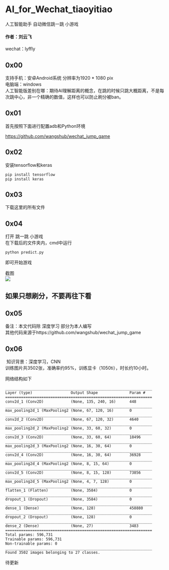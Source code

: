 # AI_for_Wechat_tiaoyitiao
人工智能助手 自动微信跳一跳 小游戏  

#### 作者：刘云飞  
 wechat：lyffly  
## 0x00
 支持手机：安卓Android系统 分辨率为1920 * 1080 pix   
 电脑端：windows  
 人工智能版差别在哪：期待AI理解距离的概念，在跳的时候只跳大概距离，不是每次跳中心，非一个精确的数值，这样也可以防止刷分被ban。
 
## 0x01
 首先按照下面进行配置adb和Python环境  
 
https://github.com/wangshub/wechat_jump_game

## 0x02
 安装tensorflow和keras
```shell
pip install tensorflow
pip install keras
```
## 0x03
 下载这里的所有文件

## 0x04
 打开 跳一跳 小游戏  
 在下载后的文件夹内，cmd中运行
```shell
python predict.py
```
即可开始游戏  

截图  
![](https://github.com/lyffly/AI_for_Wechat_tiaoyitiao/blob/master/imgs/demo.png)

## 如果只想刷分，不要再往下看

## 0x05
 备注：本文代码除 深度学习 部分为本人编写  
       其他代码来源于https://github.com/wangshub/wechat_jump_game  


## 0x06
  知识背景：深度学习，CNN  
  训练图片共3502张，准确率约95%，训练显卡（1050ti），时长约10小时。  

网络结构如下
```shell
_________________________________________________________________
Layer (type)                 Output Shape              Param #   
=================================================================
conv2d_1 (Conv2D)            (None, 135, 240, 16)      448       
_________________________________________________________________
max_pooling2d_1 (MaxPooling2 (None, 67, 120, 16)       0         
_________________________________________________________________
conv2d_2 (Conv2D)            (None, 67, 120, 32)       4640      
_________________________________________________________________
max_pooling2d_2 (MaxPooling2 (None, 33, 60, 32)        0         
_________________________________________________________________
conv2d_3 (Conv2D)            (None, 33, 60, 64)        18496     
_________________________________________________________________
max_pooling2d_3 (MaxPooling2 (None, 16, 30, 64)        0         
_________________________________________________________________
conv2d_4 (Conv2D)            (None, 16, 30, 64)        36928     
_________________________________________________________________
max_pooling2d_4 (MaxPooling2 (None, 8, 15, 64)         0         
_________________________________________________________________
conv2d_5 (Conv2D)            (None, 8, 15, 128)        73856     
_________________________________________________________________
max_pooling2d_5 (MaxPooling2 (None, 4, 7, 128)         0         
_________________________________________________________________
flatten_1 (Flatten)          (None, 3584)              0         
_________________________________________________________________
dropout_1 (Dropout)          (None, 3584)              0         
_________________________________________________________________
dense_1 (Dense)              (None, 128)               458880    
_________________________________________________________________
dropout_2 (Dropout)          (None, 128)               0         
_________________________________________________________________
dense_2 (Dense)              (None, 27)                3483      
=================================================================
Total params: 596,731
Trainable params: 596,731
Non-trainable params: 0
_________________________________________________________________
Found 3502 images belonging to 27 classes.
```

待更新

